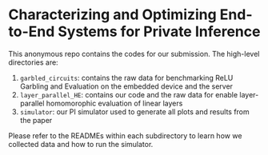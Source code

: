 # Characterizing and Optimizing End-to-End Systems for Private Inference

This anonymous repo contains the codes for our submission. The high-level directories are:

1. `garbled_circuits`: contains the raw data for benchmarking ReLU Garbling and Evaluation on the embedded device and the server
2. `layer_parallel_HE`: contains our code and the raw data for enable layer-parallel homomorophic evaluation of linear layers
3. `simulator`: our PI simulator used to generate all plots and results from the paper

Please refer to the READMEs within each subdirectory to learn how we collected data and how to run the simulator.
